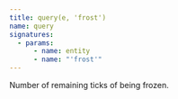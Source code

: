 ```yaml
---
title: query(e, 'frost')
name: query
signatures:
  - params:
      - name: entity
      - name: "'frost'"
---
```


Number of remaining ticks of being frozen.
